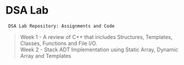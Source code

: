 # DSA Lab
     DSA Lab Repository: Assignments and Code

> Week 1 - A review of C++ that includes Structures, Templates, Classes, Functions and File I/O.   
> Week 2 - Stack ADT Implementation using Static Array, Dynamic Array and Templates
